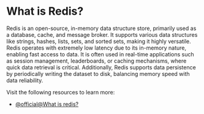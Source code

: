 # What is Redis?

Redis is an open-source, in-memory data structure store, primarily used as a database, cache, and message broker. It supports various data structures like strings, hashes, lists, sets, and sorted sets, making it highly versatile. Redis operates with extremely low latency due to its in-memory nature, enabling fast access to data. It is often used in real-time applications such as session management, leaderboards, or caching mechanisms, where quick data retrieval is critical. Additionally, Redis supports data persistence by periodically writing the dataset to disk, balancing memory speed with data reliability.

Visit the following resources to learn more:
- [@official@What is redis?](https://redis.io/docs/latest/get-started/)
